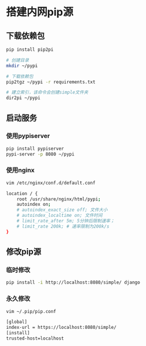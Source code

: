 # 搭建内网pip源



## 下载依赖包

```bash
pip install pip2pi

# 创建目录
mkdir ~/pypi

# 下载依赖包
pip2tgz ~/pypi -r requirements.txt

# 建立索引，该命令会创建simple文件夹
dir2pi ~/pypi
```



## 启动服务



### 使用pypiserver

```bash
pip install pypiserver
pypi-server -p 8080 ~/pypi
```

### 使用nginx

```bash
vim /etc/nginx/conf.d/default.conf

location / {
	root /usr/share/nginx/html/pypi;
	autoindex on;
	# autoindex_exact_size off; 文件大小
	# autoindex_localtime on; 文件时间
	# limit_rate_after 5m; 5分钟后限制速率；
	# limit_rate 200k; # 速率限制为200k/s
}
```



## 修改pip源

### 临时修改

```bash
pip install -i http://localhost:8080/simple/ django
```

### 永久修改

```bash
vim ~/.pip/pip.conf

[global]
index-url = https://localhost:8080/simple/
[install]
trusted-host=localhost
```

